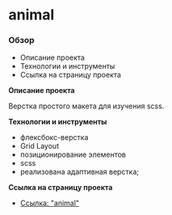# animal

### Обзор
* Описание проекта
* Технологии и инструменты
* Cсылка на страницу проекта

**Описание проекта**

Верстка простого макета для изучения scss.
 
**Технологии и инструменты**

* флексбокс-верстка
* Grid Layout
* позиционирование элементов
* scss
* реализована адаптивная верстка;

**Cсылка на страницу проекта**

* [Ссылка: "animal"](https://mariyazakharova73.github.io/animal/index.html)